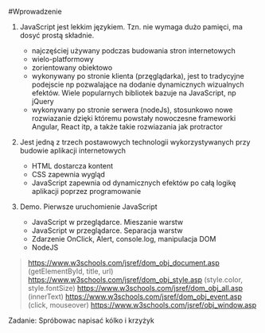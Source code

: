 #Wprowadzenie

1. JavaScript jest lekkim językiem. Tzn. nie wymaga dużo pamięci, ma dosyć prostą składnie.
    - najczęściej używany podczas budowania stron internetowych
    - wielo-platformowy
    - zorientowany obiektowo
    - wykonywany po stronie klienta (przęglądarka), jest to tradycyjne podejscie np pozwalające na dodanie dynamicznych wizualnych efektów. Wiele popularnych bibliotek bazuje na JavaScript, np jQuery
    - wykonywany po stronie serwera (nodeJs), stosunkowo nowe rozwiazanie dzięki któremu powstały nowoczesne frameworki Angular, React itp, a także takie rozwiazania jak protractor

2. Jest jedną z trzech postawowych technologii wykorzystywanych przy budowie aplikacji internetowych
    - HTML dostarcza kontent
    - CSS zapewnia wygląd
    - JavaScript zapewnia od dynamicznych efektów po całą logikę aplikacji poprzez programowanie

3. Demo. Pierwsze uruchomienie JavaScript
    - JavaScript w przeglądarce. Mieszanie warstw
    - JavaScript w przeglądarce. Separacja warstw
    - Zdarzenie OnClick, Alert, console.log, manipulacja DOM
    - NodeJS

> https://www.w3schools.com/jsref/dom_obj_document.asp (getElementById, title, url)
> https://www.w3schools.com/jsref/dom_obj_style.asp (style.color, style.fontSize)
> https://www.w3schools.com/jsref/dom_obj_all.asp (innerText)
> https://www.w3schools.com/jsref/dom_obj_event.asp (click, mouseover)
> https://www.w3schools.com/jsref/obj_window.asp

Zadanie: Spróbowac napisać kólko i krzyżyk

